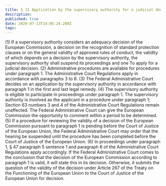 ```yaml
---
title: § 21 Application by the supervisory authority for a judicial decision if a decision of the European Commission is assumed to be illegal
description: 
published: true
date: 2020-07-13T14:05:24.280Z
tags: 
---
```


(1) If a supervisory authority considers an adequacy decision of the European Commission, a decision on the recognition of standard protection clauses or on the general validity of approved rules of conduct, the validity of which depends on a decision by the supervisory authority, the supervisory authority shall suspend its proceedings and one To apply for a judicial decision.
(2) Administrative procedures are available for procedures under paragraph 1. The Administrative Court Regulations apply in accordance with paragraphs 3 to 6.
(3) The Federal Administrative Court decides on an application by the supervisory authority in accordance with paragraph 1 in the first and last legal remedy.
(4) The supervisory authority is eligible to participate in proceedings under paragraph 1. The supervisory authority is involved as the applicant in a procedure under paragraph 1; Section 63 numbers 3 and 4 of the Administrative Court Regulations remain unaffected. The Federal Administrative Court can give the European Commission the opportunity to comment within a period to be determined.
(5) If a procedure for reviewing the validity of a decision of the European Commission pursuant to paragraph 1 is pending before the Court of Justice of the European Union, the Federal Administrative Court may order that the hearing be suspended until the procedure has been completed before the Court of Justice of the European Union.
(6) In proceedings under paragraph 1, § 47 paragraph 5 sentence 1 and paragraph 6 of the Administrative Court Regulations apply accordingly. If the Federal Administrative Court comes to the conclusion that the decision of the European Commission according to paragraph 1 is valid, it will state this in its decision. Otherwise, it submits the question of the validity of the decision under Article 267 of the Treaty on the Functioning of the European Union to the Court of Justice of the European Union for decision.